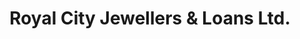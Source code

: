 ---
title: "Royal City Jewellers & Loans Ltd."
url: /new-westminster/royal-city-jewellers-and-loans-ltd/
shop: pawnbroker
---